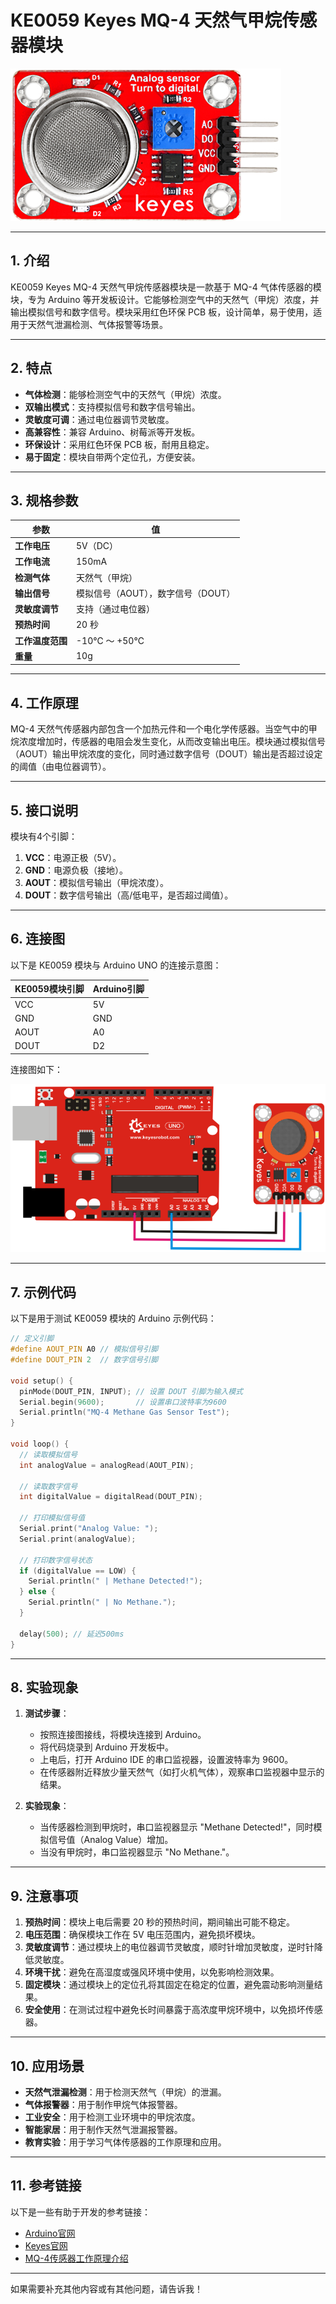 # **KE0059 Keyes MQ-4 天然气甲烷传感器模块**

![image-20250312163753435](media/image-20250312163753435.png)

---

## **1. 介绍**

KE0059 Keyes MQ-4 天然气甲烷传感器模块是一款基于 MQ-4 气体传感器的模块，专为 Arduino 等开发板设计。它能够检测空气中的天然气（甲烷）浓度，并输出模拟信号和数字信号。模块采用红色环保 PCB 板，设计简单，易于使用，适用于天然气泄漏检测、气体报警等场景。

---

## **2. 特点**

- **气体检测**：能够检测空气中的天然气（甲烷）浓度。
- **双输出模式**：支持模拟信号和数字信号输出。
- **灵敏度可调**：通过电位器调节灵敏度。
- **高兼容性**：兼容 Arduino、树莓派等开发板。
- **环保设计**：采用红色环保 PCB 板，耐用且稳定。
- **易于固定**：模块自带两个定位孔，方便安装。

---

## **3. 规格参数**

| 参数            | 值                     |
|-----------------|------------------------|
| **工作电压**    | 5V（DC）               |
| **工作电流**    | 150mA                  |
| **检测气体**    | 天然气（甲烷）         |
| **输出信号**    | 模拟信号（AOUT），数字信号（DOUT） |
| **灵敏度调节**  | 支持（通过电位器）     |
| **预热时间**    | 20 秒                  |
| **工作温度范围**| -10℃ ～ +50℃          |
| **重量**        | 10g                    |

---

## **4. 工作原理**

MQ-4 天然气传感器内部包含一个加热元件和一个电化学传感器。当空气中的甲烷浓度增加时，传感器的电阻会发生变化，从而改变输出电压。模块通过模拟信号（AOUT）输出甲烷浓度的变化，同时通过数字信号（DOUT）输出是否超过设定的阈值（由电位器调节）。

---

## **5. 接口说明**

模块有4个引脚：
1. **VCC**：电源正极（5V）。
2. **GND**：电源负极（接地）。
3. **AOUT**：模拟信号输出（甲烷浓度）。
4. **DOUT**：数字信号输出（高/低电平，是否超过阈值）。

---

## **6. 连接图**

以下是 KE0059 模块与 Arduino UNO 的连接示意图：

| KE0059模块引脚 | Arduino引脚 |
|----------------|-------------|
| VCC            | 5V          |
| GND            | GND         |
| AOUT           | A0          |
| DOUT           | D2          |

连接图如下：

![image-20250312163808854](media/image-20250312163808854.png)

---

## **7. 示例代码**

以下是用于测试 KE0059 模块的 Arduino 示例代码：

```cpp
// 定义引脚
#define AOUT_PIN A0 // 模拟信号引脚
#define DOUT_PIN 2  // 数字信号引脚

void setup() {
  pinMode(DOUT_PIN, INPUT); // 设置 DOUT 引脚为输入模式
  Serial.begin(9600);       // 设置串口波特率为9600
  Serial.println("MQ-4 Methane Gas Sensor Test");
}

void loop() {
  // 读取模拟信号
  int analogValue = analogRead(AOUT_PIN);

  // 读取数字信号
  int digitalValue = digitalRead(DOUT_PIN);

  // 打印模拟信号值
  Serial.print("Analog Value: ");
  Serial.print(analogValue);

  // 打印数字信号状态
  if (digitalValue == LOW) {
    Serial.println(" | Methane Detected!");
  } else {
    Serial.println(" | No Methane.");
  }

  delay(500); // 延迟500ms
}
```

---

## **8. 实验现象**

1. **测试步骤**：
   - 按照连接图接线，将模块连接到 Arduino。
   - 将代码烧录到 Arduino 开发板中。
   - 上电后，打开 Arduino IDE 的串口监视器，设置波特率为 9600。
   - 在传感器附近释放少量天然气（如打火机气体），观察串口监视器中显示的结果。

2. **实验现象**：
   - 当传感器检测到甲烷时，串口监视器显示 "Methane Detected!"，同时模拟信号值（Analog Value）增加。
   - 当没有甲烷时，串口监视器显示 "No Methane."。

---

## **9. 注意事项**

1. **预热时间**：模块上电后需要 20 秒的预热时间，期间输出可能不稳定。
2. **电压范围**：确保模块工作在 5V 电压范围内，避免损坏模块。
3. **灵敏度调节**：通过模块上的电位器调节灵敏度，顺时针增加灵敏度，逆时针降低灵敏度。
4. **环境干扰**：避免在高湿度或强风环境中使用，以免影响检测效果。
5. **固定模块**：通过模块上的定位孔将其固定在稳定的位置，避免震动影响测量结果。
6. **安全使用**：在测试过程中避免长时间暴露于高浓度甲烷环境中，以免损坏传感器。

---

## **10. 应用场景**

- **天然气泄漏检测**：用于检测天然气（甲烷）的泄漏。
- **气体报警器**：用于制作甲烷气体报警器。
- **工业安全**：用于检测工业环境中的甲烷浓度。
- **智能家居**：用于制作天然气泄漏报警器。
- **教育实验**：用于学习气体传感器的工作原理和应用。

---

## **11. 参考链接**

以下是一些有助于开发的参考链接：
- [Arduino官网](https://www.arduino.cc/)
- [Keyes官网](http://www.keyes-robot.com/)
- [MQ-4传感器工作原理介绍](https://www.pololu.com/file/0J311/MQ4.pdf)

---

如果需要补充其他内容或有其他问题，请告诉我！
